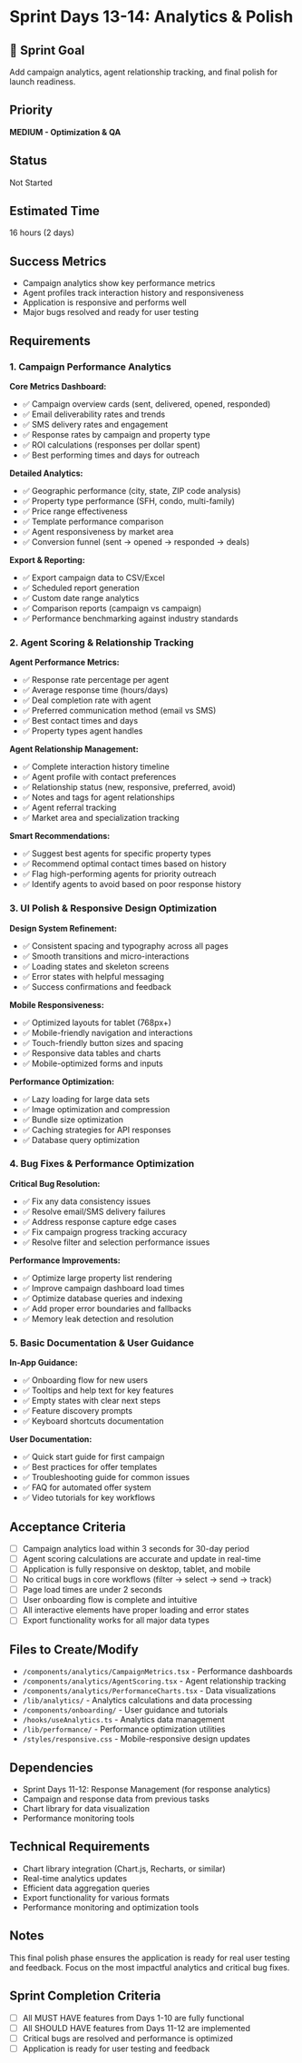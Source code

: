 # Sprint Days 13-14: Analytics & Polish

## 🎯 Sprint Goal
Add campaign analytics, agent relationship tracking, and final polish for launch readiness.

## Priority
**MEDIUM - Optimization & QA**

## Status
Not Started

## Estimated Time
16 hours (2 days)

## Success Metrics
- Campaign analytics show key performance metrics
- Agent profiles track interaction history and responsiveness
- Application is responsive and performs well
- Major bugs resolved and ready for user testing

## Requirements

### 1. Campaign Performance Analytics
**Core Metrics Dashboard:**
- ✅ Campaign overview cards (sent, delivered, opened, responded)
- ✅ Email deliverability rates and trends
- ✅ SMS delivery rates and engagement
- ✅ Response rates by campaign and property type
- ✅ ROI calculations (responses per dollar spent)
- ✅ Best performing times and days for outreach

**Detailed Analytics:**
- ✅ Geographic performance (city, state, ZIP code analysis)
- ✅ Property type performance (SFH, condo, multi-family)
- ✅ Price range effectiveness
- ✅ Template performance comparison
- ✅ Agent responsiveness by market area
- ✅ Conversion funnel (sent → opened → responded → deals)

**Export & Reporting:**
- ✅ Export campaign data to CSV/Excel
- ✅ Scheduled report generation
- ✅ Custom date range analytics
- ✅ Comparison reports (campaign vs campaign)
- ✅ Performance benchmarking against industry standards

### 2. Agent Scoring & Relationship Tracking
**Agent Performance Metrics:**
- ✅ Response rate percentage per agent
- ✅ Average response time (hours/days)
- ✅ Deal completion rate with agent
- ✅ Preferred communication method (email vs SMS)
- ✅ Best contact times and days
- ✅ Property types agent handles

**Agent Relationship Management:**
- ✅ Complete interaction history timeline
- ✅ Agent profile with contact preferences
- ✅ Relationship status (new, responsive, preferred, avoid)
- ✅ Notes and tags for agent relationships
- ✅ Agent referral tracking
- ✅ Market area and specialization tracking

**Smart Recommendations:**
- ✅ Suggest best agents for specific property types
- ✅ Recommend optimal contact times based on history
- ✅ Flag high-performing agents for priority outreach
- ✅ Identify agents to avoid based on poor response history

### 3. UI Polish & Responsive Design Optimization
**Design System Refinement:**
- ✅ Consistent spacing and typography across all pages
- ✅ Smooth transitions and micro-interactions
- ✅ Loading states and skeleton screens
- ✅ Error states with helpful messaging
- ✅ Success confirmations and feedback

**Mobile Responsiveness:**
- ✅ Optimized layouts for tablet (768px+)
- ✅ Mobile-friendly navigation and interactions
- ✅ Touch-friendly button sizes and spacing
- ✅ Responsive data tables and charts
- ✅ Mobile-optimized forms and inputs

**Performance Optimization:**
- ✅ Lazy loading for large data sets
- ✅ Image optimization and compression
- ✅ Bundle size optimization
- ✅ Caching strategies for API responses
- ✅ Database query optimization

### 4. Bug Fixes & Performance Optimization
**Critical Bug Resolution:**
- ✅ Fix any data consistency issues
- ✅ Resolve email/SMS delivery failures
- ✅ Address response capture edge cases
- ✅ Fix campaign progress tracking accuracy
- ✅ Resolve filter and selection performance issues

**Performance Improvements:**
- ✅ Optimize large property list rendering
- ✅ Improve campaign dashboard load times
- ✅ Optimize database queries and indexing
- ✅ Add proper error boundaries and fallbacks
- ✅ Memory leak detection and resolution

### 5. Basic Documentation & User Guidance
**In-App Guidance:**
- ✅ Onboarding flow for new users
- ✅ Tooltips and help text for key features
- ✅ Empty states with clear next steps
- ✅ Feature discovery prompts
- ✅ Keyboard shortcuts documentation

**User Documentation:**
- ✅ Quick start guide for first campaign
- ✅ Best practices for offer templates
- ✅ Troubleshooting guide for common issues
- ✅ FAQ for automated offer system
- ✅ Video tutorials for key workflows

## Acceptance Criteria
- [ ] Campaign analytics load within 3 seconds for 30-day period
- [ ] Agent scoring calculations are accurate and update in real-time
- [ ] Application is fully responsive on desktop, tablet, and mobile
- [ ] No critical bugs in core workflows (filter → select → send → track)
- [ ] Page load times are under 2 seconds
- [ ] User onboarding flow is complete and intuitive
- [ ] All interactive elements have proper loading and error states
- [ ] Export functionality works for all major data types

## Files to Create/Modify
- `/components/analytics/CampaignMetrics.tsx` - Performance dashboards
- `/components/analytics/AgentScoring.tsx` - Agent relationship tracking
- `/components/analytics/PerformanceCharts.tsx` - Data visualizations
- `/lib/analytics/` - Analytics calculations and data processing
- `/components/onboarding/` - User guidance and tutorials
- `/hooks/useAnalytics.ts` - Analytics data management
- `/lib/performance/` - Performance optimization utilities
- `/styles/responsive.css` - Mobile-responsive design updates

## Dependencies
- Sprint Days 11-12: Response Management (for response analytics)
- Campaign and response data from previous tasks
- Chart library for data visualization
- Performance monitoring tools

## Technical Requirements
- Chart library integration (Chart.js, Recharts, or similar)
- Real-time analytics updates
- Efficient data aggregation queries
- Export functionality for various formats
- Performance monitoring and optimization tools

## Notes
This final polish phase ensures the application is ready for real user testing and feedback. Focus on the most impactful analytics and critical bug fixes.

## Sprint Completion Criteria
- [ ] All MUST HAVE features from Days 1-10 are fully functional
- [ ] All SHOULD HAVE features from Days 11-12 are implemented
- [ ] Critical bugs are resolved and performance is optimized
- [ ] Application is ready for user testing and feedback 